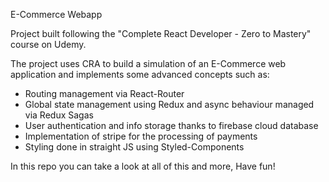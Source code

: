 E-Commerce Webapp

Project built following the "Complete React Developer - Zero to Mastery" course on Udemy.

The project uses CRA to build a simulation of an E-Commerce web application and implements some advanced concepts such as: 

- Routing management via React-Router
- Global state management using Redux and async behaviour managed via Redux Sagas
- User authentication and info storage thanks to firebase cloud database
- Implementation of stripe for the processing of payments
- Styling done in straight JS using Styled-Components

In this repo you can take a look at all of this and more,
Have fun!
